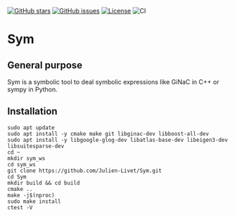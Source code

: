 [![GitHub stars](https://img.shields.io/github/stars/Julien-Livet/Sym.svg)](https://github.com/Julien-Livet/Sym/stargazers)
[![GitHub issues](https://img.shields.io/github/issues/Julien-Livet/Sym.svg)](https://github.com/Julien-Livet/Sym/issues)
[![License](https://img.shields.io/github/license/Julien-Livet/Sym.svg)](LICENSE)
![CI](https://github.com/Julien-Livet/Sym/actions/workflows/build.yml/badge.svg)

# Sym

## General purpose

Sym is a symbolic tool to deal symbolic expressions like GiNaC in C++ or sympy in Python.

## Installation

```
sudo apt update
sudo apt install -y cmake make git libginac-dev libboost-all-dev
sudo apt install -y libgoogle-glog-dev libatlas-base-dev libeigen3-dev libsuitesparse-dev
cd ~
mkdir sym_ws
cd sym_ws
git clone https://github.com/Julien-Livet/Sym.git
cd Sym
mkdir build && cd build
cmake ..
make -j$(nproc)
sudo make install
ctest -V
```
